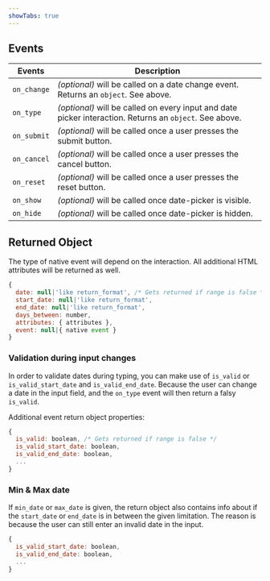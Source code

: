 ```yaml
---
showTabs: true
---
```


## Events

| Events      | Description                                                                                             |
| ----------- | ------------------------------------------------------------------------------------------------------- |
| `on_change` | _(optional)_ will be called on a date change event. Returns an `object`. See above.                     |
| `on_type`   | _(optional)_ will be called on every input and date picker interaction. Returns an `object`. See above. |
| `on_submit` | _(optional)_ will be called once a user presses the submit button.                                      |
| `on_cancel` | _(optional)_ will be called once a user presses the cancel button.                                      |
| `on_reset`  | _(optional)_ will be called once a user presses the reset button.                                       |
| `on_show`   | _(optional)_ will be called once date-picker is visible.                                                |
| `on_hide`   | _(optional)_ will be called once date-picker is hidden.                                                 |

## Returned Object

The type of native event will depend on the interaction.
All additional HTML attributes will be returned as well.

```js
{
  date: null|'like return_format', /* Gets returned if range is false */
  start_date: null|'like return_format',
  end_date: null|'like return_format',
  days_between: number,
  attributes: { attributes },
  event: null|{ native event }
}
```

### Validation during input changes

In order to validate dates during typing, you can make use of `is_valid` or `is_valid_start_date` and `is_valid_end_date`. Because the user can change a date in the input field, and the `on_type` event will then return a falsy `is_valid`.

Additional event return object properties:

```js
{
  is_valid: boolean, /* Gets returned if range is false */
  is_valid_start_date: boolean,
  is_valid_end_date: boolean,
  ...
}
```

### Min & Max date

If `min_date` or `max_date` is given, the return object also contains info about if the `start_date` or `end_date` is in between the given limitation. The reason is because the user can still enter an invalid date in the input.

```js
{
  is_valid_start_date: boolean,
  is_valid_end_date: boolean,
  ...
}
```
